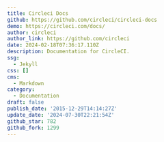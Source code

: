 ```yaml
---
title: Circleci Docs
github: https://github.com/circleci/circleci-docs
demo: https://circleci.com/docs/
author: circleci
author_link: https://github.com/circleci
date: 2024-02-18T07:36:17.110Z
description: Documentation for CircleCI.
ssg:
  - Jekyll
css: []
cms:
  - Markdown
category:
  - Documentation
draft: false
publish_date: '2015-12-29T14:14:27Z'
update_date: '2024-07-30T22:21:54Z'
github_star: 782
github_fork: 1299
---
```

